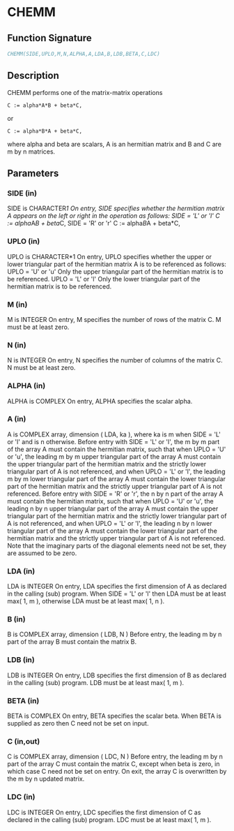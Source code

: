 # CHEMM

## Function Signature

```fortran
CHEMM(SIDE,UPLO,M,N,ALPHA,A,LDA,B,LDB,BETA,C,LDC)
```

## Description


 CHEMM  performs one of the matrix-matrix operations

    C := alpha*A*B + beta*C,

 or

    C := alpha*B*A + beta*C,

 where alpha and beta are scalars, A is an hermitian matrix and  B and
 C are m by n matrices.

## Parameters

### SIDE (in)

SIDE is CHARACTER*1 On entry, SIDE specifies whether the hermitian matrix A appears on the left or right in the operation as follows: SIDE = 'L' or 'l' C := alpha*A*B + beta*C, SIDE = 'R' or 'r' C := alpha*B*A + beta*C,

### UPLO (in)

UPLO is CHARACTER*1 On entry, UPLO specifies whether the upper or lower triangular part of the hermitian matrix A is to be referenced as follows: UPLO = 'U' or 'u' Only the upper triangular part of the hermitian matrix is to be referenced. UPLO = 'L' or 'l' Only the lower triangular part of the hermitian matrix is to be referenced.

### M (in)

M is INTEGER On entry, M specifies the number of rows of the matrix C. M must be at least zero.

### N (in)

N is INTEGER On entry, N specifies the number of columns of the matrix C. N must be at least zero.

### ALPHA (in)

ALPHA is COMPLEX On entry, ALPHA specifies the scalar alpha.

### A (in)

A is COMPLEX array, dimension ( LDA, ka ), where ka is m when SIDE = 'L' or 'l' and is n otherwise. Before entry with SIDE = 'L' or 'l', the m by m part of the array A must contain the hermitian matrix, such that when UPLO = 'U' or 'u', the leading m by m upper triangular part of the array A must contain the upper triangular part of the hermitian matrix and the strictly lower triangular part of A is not referenced, and when UPLO = 'L' or 'l', the leading m by m lower triangular part of the array A must contain the lower triangular part of the hermitian matrix and the strictly upper triangular part of A is not referenced. Before entry with SIDE = 'R' or 'r', the n by n part of the array A must contain the hermitian matrix, such that when UPLO = 'U' or 'u', the leading n by n upper triangular part of the array A must contain the upper triangular part of the hermitian matrix and the strictly lower triangular part of A is not referenced, and when UPLO = 'L' or 'l', the leading n by n lower triangular part of the array A must contain the lower triangular part of the hermitian matrix and the strictly upper triangular part of A is not referenced. Note that the imaginary parts of the diagonal elements need not be set, they are assumed to be zero.

### LDA (in)

LDA is INTEGER On entry, LDA specifies the first dimension of A as declared in the calling (sub) program. When SIDE = 'L' or 'l' then LDA must be at least max( 1, m ), otherwise LDA must be at least max( 1, n ).

### B (in)

B is COMPLEX array, dimension ( LDB, N ) Before entry, the leading m by n part of the array B must contain the matrix B.

### LDB (in)

LDB is INTEGER On entry, LDB specifies the first dimension of B as declared in the calling (sub) program. LDB must be at least max( 1, m ).

### BETA (in)

BETA is COMPLEX On entry, BETA specifies the scalar beta. When BETA is supplied as zero then C need not be set on input.

### C (in,out)

C is COMPLEX array, dimension ( LDC, N ) Before entry, the leading m by n part of the array C must contain the matrix C, except when beta is zero, in which case C need not be set on entry. On exit, the array C is overwritten by the m by n updated matrix.

### LDC (in)

LDC is INTEGER On entry, LDC specifies the first dimension of C as declared in the calling (sub) program. LDC must be at least max( 1, m ).

